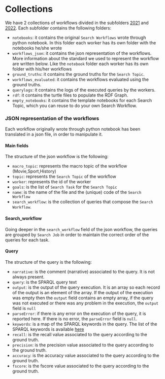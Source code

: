 # Collections

We have 2 collections of workflows divided in the subfolders [2021](2021/) and [2022](2022/).
Each subfolder contains the following folders:
- `notebooks`: it contains the original `Search Workflows` wrote through python notebook. In this folder each worker has its own folder with the notebooks he/she wrote
- `workflows_json`: it contains the json representation of the workflows. More information about the standard we used to represent the workflow are written below. Like the `notebook` folder each worker has its own folder with his/her workflows
- `ground_truths`: it contains the ground truths for the `Search Topic`.
- `workflows_evaluated`: it contains the workflows evaluated using the ground truths.
- `querylogs`: it contains the logs of the executed queries by the workers.
- `rdf`: it contains the turtle files to populate the RDF Graph.
- `empty_notebooks`: it contains the template notebooks for each Search Topic, which you can reuse to do your own Search Workflow.

### JSON representation of the workflows

Each workflow originally wrote through python notebook has been translated in a json file, in order to manipulate it.

#### Main fields
The structure of the json workflow is the following:
- `macro_topic`: represents the macro topic of the workflow (Movie,Sport,History)
- `topic`: represents the `Search Topic` of the workflow
- `worker`: represents the id of the worker
- `goals`: is the list of `Search Task` for the `Search Topic`
- `name`: is the name of the file and the (unique) code of the `Search Workflow`
- `search_workflow`: is the collection of queries that compose the `Search Workflow`.

#### Search_workflow

Going deeper in the `search_workflow` field of the json workflow, the queries are grouped by `Search Job` in order to maintain the correct order of the queries for each task.

#### Query


The structure of the query is the following:
- `narrative`: is the comment (narrative) associated to the query. It is not always present.
- `query`: is the SPARQL query text
- `output`: is the output of the query execution. It is an array so each record of the output is an element of the array. If the output of the execution was empty then the `output` field contains an empty array, if the query was not executed or there was any problem in the execution, the `output` field is `null`
- `parseError`: if there is any error on the execution of the query, it is reported here. If there is no error, the `parseError` field is `null`.
- `keywords`: is a map of the SPARQL keywords in the query. The list of the SPARQL keywords is available [here](../src/data/keywords.txt)
- `recall`: is the recall value associated to the query according to the ground truth. 
- `precision`: is the precision value associated to the query according to the ground truth. 
- `accuracy`: is the accuracy value associated to the query according to the ground truth. 
- `fscore`: is the fscore value associated to the query according to the ground truth. 